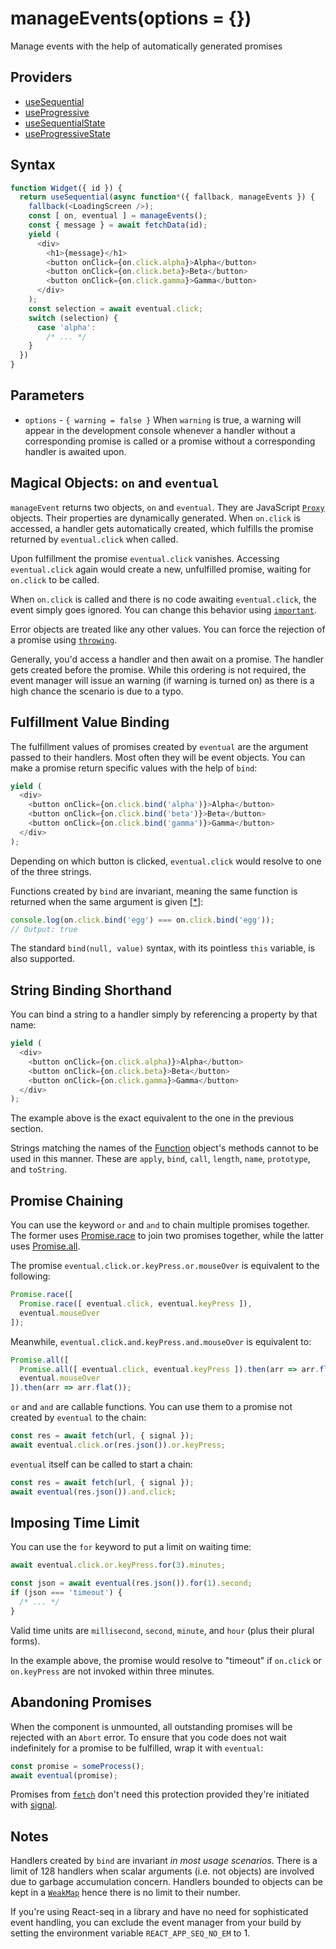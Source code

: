 # manageEvents(options = {})

Manage events with the help of automatically generated promises

## Providers

* [useSequential](useSequential.md)
* [useProgressive](useProgressive.md)
* [useSequentialState](useSequentialState.md)
* [useProgressiveState](useProgressiveState.md)

## Syntax

```js
function Widget({ id }) {
  return useSequential(async function*({ fallback, manageEvents }) {
    fallback(<LoadingScreen />);
    const [ on, eventual ] = manageEvents();
    const { message } = await fetchData(id);
    yield (
      <div>
        <h1>{message}</h1>
        <button onClick={on.click.alpha}>Alpha</button>
        <button onClick={on.click.beta}>Beta</button>
        <button onClick={on.click.gamma}>Gamma</button>
      </div>
    );
    const selection = await eventual.click;
    switch (selection) {
      case 'alpha':
        /* ... */
    }
  })
}
```

## Parameters

* `options` - `{ warning = false }` When `warning` is true, a warning will appear in the development console whenever
a handler without a corresponding promise is called or a promise without a corresponding handler is awaited upon.

## Magical Objects: `on` and `eventual`

`manageEvent` returns two objects, `on` and `eventual`. They are JavaScript
[`Proxy`](https://developer.mozilla.org/en-US/docs/Web/JavaScript/Reference/Global_Objects/Proxy) objects.
Their properties are dynamically generated. When `on.click` is accessed, a handler gets automatically created,
which fulfills the promise returned by `eventual.click` when called.

Upon fulfillment the promise `eventual.click` vanishes. Accessing `eventual.click` again would create a new,
unfulfilled promise, waiting for `on.click` to be called.

When `on.click` is called and there is no code awaiting `eventual.click`, the event simply goes ignored. You can
change this behavior using [`important`](./important.md).

Error objects are treated like any other values. You can force the rejection of a promise using
[`throwing`](./throwing.md).

Generally, you'd access a handler and then await on a promise. The handler gets created before the promise.
While this ordering is not required, the event manager will issue an warning (if warning is turned on) as there is
a high chance the scenario is due to a typo.

## Fulfillment Value Binding

The fulfillment values of promises created by `eventual` are the argument passed to their handlers. Most often they
will be event objects. You can make a promise return specific values with the help of `bind`:

```js
yield (
  <div>
    <button onClick={on.click.bind('alpha')}>Alpha</button>
    <button onClick={on.click.bind('beta')}>Beta</button>
    <button onClick={on.click.bind('gamma')}>Gamma</button>
  </div>
);
```

Depending on which button is clicked, `eventual.click` would resolve to one of the three strings.

Functions created by `bind` are invariant, meaning the same function is returned when the same argument is given [[*](#notes)]:

```js
console.log(on.click.bind('egg') === on.click.bind('egg'));
// Output: true
```

The standard `bind(null, value)` syntax, with its pointless `this` variable, is also supported.

## String Binding Shorthand

You can bind a string to a handler simply by referencing a property by that name:

```js
yield (
  <div>
    <button onClick={on.click.alpha)}>Alpha</button>
    <button onClick={on.click.beta}>Beta</button>
    <button onClick={on.click.gamma}>Gamma</button>
  </div>
);
```

The example above is the exact equivalent to the one in the previous section.

Strings matching the names of the
[Function](https://developer.mozilla.org/en-US/docs/Web/JavaScript/Reference/Global_Objects/Function)
object's methods cannot to be used in this manner. These are `apply`, `bind`, `call`, `length`, `name`, `prototype`,
and `toString`.

## Promise Chaining

You can use the keyword `or` and `and` to chain multiple promises together. The former uses
[Promise.race](https://developer.mozilla.org/en-US/docs/Web/JavaScript/Reference/Global_Objects/Promise/race) to join
two promises together, while the latter uses
[Promise.all](https://developer.mozilla.org/en-US/docs/Web/JavaScript/Reference/Global_Objects/Promise/all).

The promise `eventual.click.or.keyPress.or.mouseOver` is equivalent to the following:

```js
Promise.race([
  Promise.race([ eventual.click, eventual.keyPress ]),
  eventual.mouseOver
]);
```

Meanwhile, `eventual.click.and.keyPress.and.mouseOver` is equivalent to:

```js
Promise.all([
  Promise.all([ eventual.click, eventual.keyPress ]).then(arr => arr.flat()),
  eventual.mouseOver
]).then(arr => arr.flat());
```

`or` and `and` are callable functions. You can use them to a promise not created by `eventual` to the chain:

```js
const res = await fetch(url, { signal });
await eventual.click.or(res.json()).or.keyPress;
```

`eventual` itself can be called to start a chain:

```js
const res = await fetch(url, { signal });
await eventual(res.json()).and.click;
```

## Imposing Time Limit

You can use the `for` keyword to put a limit on waiting time:

```js
await eventual.click.or.keyPress.for(3).minutes;
```

```js
const json = await eventual(res.json()).for(1).second;
if (json === 'timeout') {
  /* ... */
}
```

Valid time units are `millisecond`, `second`, `minute`, and `hour` (plus their plural forms).

In the example above, the promise would resolve to "timeout" if `on.click` or `on.keyPress` are not invoked within
three minutes.

## Abandoning Promises

When the component is unmounted, all outstanding promises will be rejected with an `Abort` error. To ensure that you
code does not wait indefinitely for a promise to be fulfilled, wrap it with `eventual`:

```js
const promise = someProcess();
await eventual(promise);
```

Promises from [`fetch`](https://developer.mozilla.org/en-US/docs/Web/API/Fetch_API) don't need this protection
provided they're initiated with [signal]('./signal.md').

## Notes

Handlers created by `bind` are invariant *in most usage scenarios*. There is a limit of 128 handlers when scalar
arguments (i.e. not objects) are involved due to garbage accumulation concern. Handlers bounded to objects can be
kept in a [`WeakMap`](https://developer.mozilla.org/en-US/docs/Web/JavaScript/Reference/Global_Objects/WeakMap)
hence there is no limit to their number.

If you're using React-seq in a library and have no need for sophisticated event handling, you can exclude the
event manager from your build by setting the environment variable `REACT_APP_SEQ_NO_EM` to 1.
